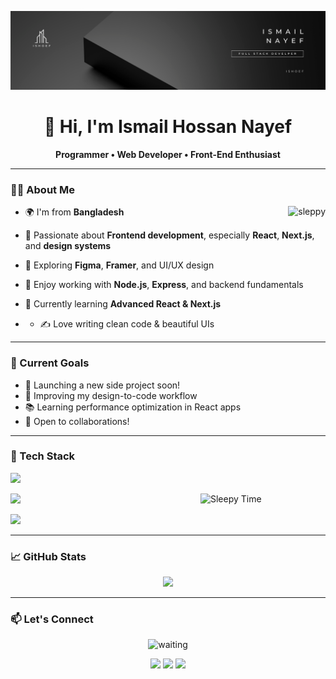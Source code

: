 <!-- Header Banner -->
<p align="center">
  <img src="banner.png" alt="Header Image" />
</p>

<h1 align="center">👋 Hi, I'm Ismail Hossan Nayef</h1>

<p align="center">
  <b>Programmer • Web Developer • Front-End Enthusiast</b>
</p>

---

### 👨‍💻 About Me

- 🌍 I'm from **Bangladesh** <img align="right" src="https://media2.giphy.com/media/v1.Y2lkPTc5MGI3NjExZHAxaDNxZ24wNm0ybWc0b3BucmFndDhtcmtnaGkwcXdlMTV2cTMxMyZlcD12MV9pbnRlcm5hbF9naWZfYnlfaWQmY3Q9cw/cGCTkvdoPUld5yMiMd/giphy.gif" alt="sleppy" widht="20%" />

- 🎯 Passionate about **Frontend development**, especially **React**, **Next.js**, and **design systems**
- 🎨 Exploring **Figma**, **Framer**, and UI/UX design
- 🔧 Enjoy working with **Node.js**, **Express**, and backend fundamentals
- 🌱 Currently learning **Advanced React & Next.js**
- - ✍️ Love writing clean code & beautiful UIs
 

---

### 🚀 Current Goals

- 🚀 Launching a new side project soon!
- 🎨 Improving my design-to-code workflow
- 📚 Learning performance optimization in React apps
- 🤝 Open to collaborations!

---

### 🧰 Tech Stack

<p align="left">
  <img src="https://skillicons.dev/icons?i=html,css,js,react,next,tailwind,nodejs,express" />
</p>
<img align="right" src="https://media3.giphy.com/media/v1.Y2lkPTc5MGI3NjExM21jMGV5MWFsdmg5MTRqeGd6a29lNnlpejNpMHdpNGpvdW16Z3UzdSZlcD12MV9pbnRlcm5hbF9naWZfYnlfaWQmY3Q9Zw/qgQUggAC3Pfv687qPC/giphy.gif" width="200" alt="Sleepy Time" />
<p align="left">
  <img src="https://skillicons.dev/icons?i=mongodb,firebase,vite,npm,git,wordpress" />
</p>
<p align="left">
  <img src="https://skillicons.dev/icons?i=figma,photoshop,illustrator,aftereffects,premierepro,framer" />
</p>

<p align="right">
  
</p>







---

### 📈 GitHub Stats

<p align="center">
  <img src="https://github-readme-streak-stats.herokuapp.com/?user=abdullahalsuad&theme=radical&hide_border=true" width="48%" />
</p>

---


### 📫 Let's Connect
<p align="center" ><img src="https://media3.giphy.com/media/v1.Y2lkPTc5MGI3NjExdGdhdHl0eGl2MWVwemV4bDl1OG9yaWFmMjV2azh1eDA0bDUyYzdhOSZlcD12MV9pbnRlcm5hbF9naWZfYnlfaWQmY3Q9cw/VKO3FHbhQbnbeD6Bas/giphy.gif" width="200" alt="waiting" /><p/>
<p align="center">
  <a href="https://linkedin.com/in/mdismailhossannayef"><img src="https://img.shields.io/badge/LinkedIn-blue?logo=linkedin&style=for-the-badge"/></a>
  <a href="mailto:ismailhossennayeb@gmail.com"><img src="https://img.shields.io/badge/Email-red?logo=gmail&style=for-the-badge"/></a>
  <a href="https://ismailnayef.web.app"><img src="https://img.shields.io/badge/Portfolio-000?logo=vercel&style=for-the-badge"/></a>
</p>


</p>

